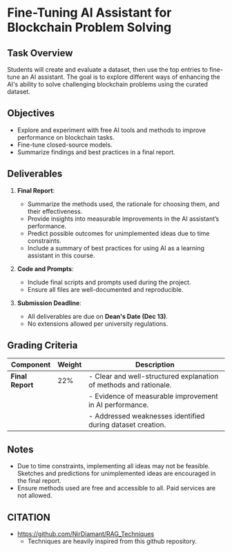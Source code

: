 # Fine-Tuning AI Assistant for Blockchain Problem Solving

## Task Overview
Students will create and evaluate a dataset, then use the top entries to fine-tune an AI assistant. The goal is to explore different ways of enhancing the AI's ability to solve challenging blockchain problems using the curated dataset.

## Objectives
- Explore and experiment with free AI tools and methods to improve performance on blockchain tasks.
- Fine-tune closed-source models.
- Summarize findings and best practices in a final report.

## Deliverables
1. **Final Report**:
   - Summarize the methods used, the rationale for choosing them, and their effectiveness.
   - Provide insights into measurable improvements in the AI assistant’s performance.
   - Predict possible outcomes for unimplemented ideas due to time constraints.
   - Include a summary of best practices for using AI as a learning assistant in this course.

2. **Code and Prompts**:
   - Include final scripts and prompts used during the project.
   - Ensure all files are well-documented and reproducible.

3. **Submission Deadline**:  
   - All deliverables are due on **Dean's Date (Dec 13)**.
   - No extensions allowed per university regulations.

## Grading Criteria
| Component             | Weight | Description                                                                                     |
|-----------------------|--------|-------------------------------------------------------------------------------------------------|
| **Final Report**      | 22%    | - Clear and well-structured explanation of methods and rationale.                               |
|                       |        | - Evidence of measurable improvement in AI performance.                                         |
|                       |        | - Addressed weaknesses identified during dataset creation.                                      |


## Notes
- Due to time constraints, implementing all ideas may not be feasible. Sketches and predictions for unimplemented ideas are encouraged in the final report.
- Ensure methods used are free and accessible to all. Paid services are not allowed.


## CITATION
- https://github.com/NirDiamant/RAG_Techniques
   - Techniques are heavily inspired from this github repository.